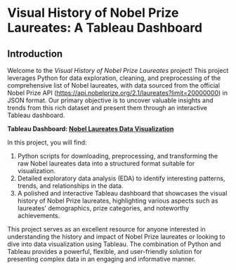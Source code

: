 # Visual History of Nobel Prize Laureates: A Tableau Dashboard

## Introduction

Welcome to the *Visual History of Nobel Prize Laureates* project! This project leverages Python for data exploration, cleaning, and preprocessing of the comprehensive list of Nobel laureates, with data sourced from the official Nobel Prize API (https://api.nobelprize.org/2.1/laureates?limit=20000000) in JSON format. Our primary objective is to uncover valuable insights and trends from this rich dataset and present them through an interactive Tableau dashboard.

**Tableau Dashboard: [Nobel Laureates Data Visualization](https://public.tableau.com/app/profile/sherifnabil/viz/AVisualHistoryofNobelPrizeLaureantes/Main)**

In this project, you will find:

1. Python scripts for downloading, preprocessing, and transforming the raw Nobel laureates data into a structured format suitable for visualization.
2. Detailed exploratory data analysis (EDA) to identify interesting patterns, trends, and relationships in the data.
3. A polished and interactive Tableau dashboard that showcases the visual history of Nobel Prize laureates, highlighting various aspects such as laureates' demographics, prize categories, and noteworthy achievements.

This project serves as an excellent resource for anyone interested in understanding the history and impact of Nobel Prize laureates or looking to dive into data visualization using Tableau. The combination of Python and Tableau provides a powerful, flexible, and user-friendly solution for presenting complex data in an engaging and informative manner.
